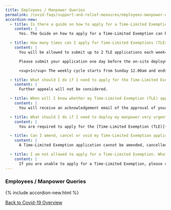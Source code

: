 ```yaml
---
title: Employees / Manpower Queries
permalink: /covid-faqs/support-and-relief-measures/employees-manpower-queries
accordion-new:
  - title: Is there a guide on how to apply for a Time-Limited Exemption?
    content: |
      Yes. The Guide on how to apply for a Time-Limited Exemption can be found [here](images/covid/TimeLimitedExemptionGuide.pdf){:target="_blank"}.

  - title: How many times can I apply for Time-Limited Exemptions (TLEs)?
    content: |     
      You will be allowed to submit up to 2 TLE applications each week<sup>1</sup>.

      Please submit your application one day before the on-site deployment of your staff. Please note that the total number of employees activated should not exceed 10, or 25% of the total number of employees in your company, whichever is lower. You are encouraged to plan for deployment of manpower accordingly.

      <sup>1</sup> The weekly cycle starts from Sunday 12.00am and ends on Saturday 11.59pm.

  - title: What should I do if I need to apply for the Time-Limited Exemption more than twice in the same week?
    content: |  
      Further appeals will not be considered.

  - title: When will I know whether my Time-Limited Exemption (TLE) application has been approved?
    content: |  
      You will receive an acknowledgement email of the approval of your TLE application.

  - title: What should I do if I need to deploy my manpower very urgently (i.e. less than 24-hour notice period)?
    content: |  
      You are required to apply for the [Time-Limited Exemption (TLE)](https://www.gobusiness.gov.sg/exemptions/login){:target="_blank"} one day before deploying your staff. You are encouraged to plan for deployment of manpower accordingly.

  - title: Can I amend, cancel or void my Time-Limited Exemption application if there are changes in my manpower deployment plans?
    content: |      
      A Time-Limited Exemption application cannot be amended, cancelled or voided once it has been submitted regardless of circumstances. It will still be counted towards your submission quota of twice per week.

  - title: I am not allowed to apply for a Time-Limited Exemption. What should I do?
    content: |   
      If you are unable to apply for a Time-Limited Exemption, please contact our helpdesk at <covid_gobusiness@mti.gov.sg> for further assistance.      
---
```


### Employees / Manpower Queries

{% include accordion-new.html %}

[Back to Covid-19 Overview](/covid/)
